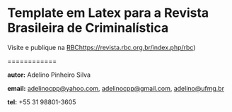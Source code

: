 Template em Latex para a Revista Brasileira de Criminalística
==============================================================
Visite e publique na [RBC]()https://revista.rbc.org.br/index.php/rbc)

============

__autor:__ Adelino Pinheiro Silva

__email:__ adelinocpp@yahoo.com, adelinocpp@gmail.com, adelino@ufmg.br

__tel:__ +55 31 98801-3605



